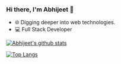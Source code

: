 ### Hi there, I'm Abhijeet 👋

- 🌐️ Digging deeper into web technologies.
- 💻️ Full Stack Developer


[![Abhijeet's github stats](https://github-readme-stats.vercel.app/api?username=Abhijeet199)](https://github.com/anuraghazra/github-readme-stats)

[![Top Langs](https://github-readme-stats.vercel.app/api/top-langs/?username=Abhijeet199)](https://github.com/anuraghazra/github-readme-stats)
